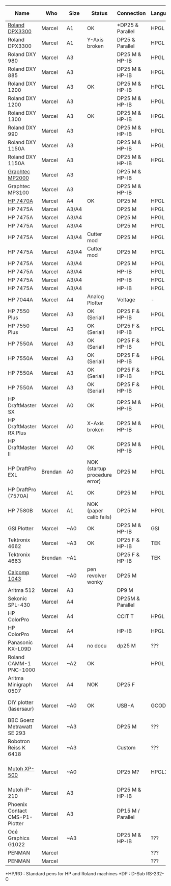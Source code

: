| Name                            | Who     | Size  | Status                        | Connection        | Language | Pen connection            | Pen count |
|---------------------------------|---------|-------|-------------------------------|-------------------|----------|---------------------------|-----------|
| [Roland DPX3300](dpx3300.md)    | Marcel  | A1    | OK                            | *DP25 & Parallel  | HPGL     | *HP/RO                    | 8         |
| Roland DPX3300                  | Marcel  | A1    | Y-Axis <br>broken             | DP25 & Parallel   | HPGL     | HP/RO                     | 8         |
| Roland DXY 980                  | Marcel  | A3    |                               | DP25 M & HP-IB    | HPGL     | HP/RO                     | 8         |
| Roland DXY 885                  | Marcel  | A3    |                               | DP25 M & HP-IB    | HPGL     | HP/RO                     | 8         |
| Roland DXY 1200                 | Marcel  | A3    | OK                            | DP25 M & HP-IB    | HPGL     | HP/RO                     | 8         |
| Roland DXY 1200                 | Marcel  | A3    |                               | DP25 M & HP-IB    | HPGL     | HP/RO                     | 8         |
| Roland DXY 1300                 | Marcel  | A3    | OK                            | DP25 M & HP-IB    | HPGL     | HP/RO                     | 8         |
| Roland DXY 990                  | Marcel  | A3    |                               | DP25 M & HP-IB    | HPGL     |                           | 8         |
| Roland DXY 1150A                | Marcel  | A3    |                               | DP25 M & HP-IB    | HPGL     |                           | 8         |
| Roland DXY 1150A                | Marcel  | A3    |                               | DP25 M & HP-IB    | HPGL     |                           | 8         |
| [Graphtec MP2000](graphtech.md) | Marcel  | A3    |                               | DP25 M & HP-IB    |          |                           | 8         |
| Graphtec MP3100                 | Marcel  | A3    |                               | DP25 M & HP-IB    |          |                           | 8         |
| [HP 7470A](hp7470a.md)          | Marcel  | A4    | OK                            | DP25 M            | HPGL     |                           | 2         |
| HP 7475A                        | Marcel  | A3/A4 |                               | DP25 M            | HPGL     | HP/RO                     | 6         |
| HP 7475A                        | Marcel  | A3/A4 |                               | DP25 M            | HPGL     | HP/RO                     | 6         |
| HP 7475A                        | Marcel  | A3/A4 |                               | DP25 M            | HPGL     | HP/RO                     | 6         |
| HP 7475A                        | Marcel  | A3/A4 | Cutter mod                    | DP25 M            | HPGL     | HP/RO                     | 6         |
| HP 7475A                        | Marcel  | A3/A4 | Cutter mod                    | DP25 M            | HPGL     | HP/RO                     | 6         |
| HP 7475A                        | Marcel  | A3/A4 |                               | DP25 M            | HPGL     | HP/RO                     | 6         |
| HP 7475A                        | Marcel  | A3/A4 |                               | HP-IB             | HPGL     | HP/RO                     | 6         |
| HP 7475A                        | Marcel  | A3/A4 |                               | HP-IB             | HPGL     | HP/RO                     | 6         |
| HP 7475A                        | Marcel  | A3/A4 |                               | HP-IB             | HPGL     | HP/RO                     | 6         |
| HP 7044A                        | Marcel  | A4    | Analog Plotter                | Voltage           | -        | Unique pen                | 1         |
| HP 7550 Plus                    | Marcel  | A3    | OK (Serial)                   | DP25 F & HP-IB    | HPGL     | HP/RO                     | 8         |
| HP 7550 Plus                    | Marcel  | A3    | OK (Serial)                   | DP25 F & HP-IB    | HPGL     | HP/RO                     | 8         |
| HP 7550A                        | Marcel  | A3    | OK (Serial)                   | DP25 F & HP-IB    | HPGL     | HP/RO                     | 8         |
| HP 7550A                        | Marcel  | A3    | OK (Serial)                   | DP25 F & HP-IB    | HPGL     | HP/RO                     | 8         |
| HP 7550A                        | Marcel  | A3    | OK (Serial)                   | DP25 F & HP-IB    | HPGL     | HP/RO                     | 8         |
| HP 7550A                        | Marcel  | A3    | OK (Serial)                   | DP25 F & HP-IB    | HPGL     | HP/RO                     | 8         |
| HP DraftMaster SX               | Marcel  | A0    | OK                            | DP25 M & HP-IB    | HPGL     |                           | 8         |
| HP DraftMaster RX Plus          | Marcel  | A0    | X-Axis <br>broken             | DP25 M & HP-IB    | HPGL     |                           | 8         |
| HP DraftMaster II               | Marcel  | A0    | OK                            | DP25 M & HP-IB    | HPGL     |                           | 8         |
| HP DraftPro EXL                 | Brendan | A0    | NOK (startup procedure error) | DP25 M            | HPGL     | HP/RO                     | 8         |
| HP DraftPro (7570A)             | Marcel  | A1    | OK                            | DP25 M            | HPGL     | HP/RO                     | 8         |
| HP 7580B                        | Marcel  | A1    | NOK (paper calib fails)       | DP25 M            | HPGL     | HP/RO                     | 8         |
| GSI Plotter                     | Marcel  | ~A0   | OK                            | DP25 M & HP-IB    | GSI      | GSI Adapter               | 1         |
| Tektronix 4662                  | Marcel  | ~A3   | OK                            | DP25 F & HP-IB    | TEK      | Rotring Isograph          | 1         |
| Tektronix 4663                  | Brendan | ~A1   |                               | DP25 F & HP-IB    | TEK      | Rotring Isograph          | 2         |
| [Calcomp 1043](calcomp1043.md)  | Marcel  | ~A0   | pen revolver wonky            | DP25 M            |          | Calcomp pens              | 8         |
| Aritma 512                      | Marcel  | A3    |                               | DP9 M             |          | HP/RO                     | 8         |
| Sekonic SPL-430                 | Marcel  | A4    |                               | DP25M & Parallel  |          |                           |           |
| HP ColorPro                     | Marcel  | A4    |                               | CCIT T            | HPGL     |                           | 6         |
| HP ColorPro                     | Marcel  | A4    |                               | HP-IB             | HPGL     |                           | 6         |
| Panasonic KX-L09D               | Marcel  | A4    | no docu                       | dp25 M            | ???      |                           |           |
| Roland CAMM-1 PNC-1000          | Marcel  | ~A2   | OK                            |                   | HPGL     | HP/RO                     | 1         |
| Aritma Minigraph 0507           | Marcel  | A4    | NOK                           | DP25 F            |          |                           | 1         |
| DIY plotter (lasersaur)         | Marcel  | ~A0   | OK                            | USB-A             | GCODE    | max diameter 23mm         | 1         |
| BBC Goerz Metrawatt SE 293      | Marcel  | ~A3   |                               | DP25 M            | ???      |                           | 8         |
| Robotron Reiss K 6418           | Marcel  | ~A3   |                               | Custom            | ???      |                           | 1         |
| [Mutoh XP-500](mutoh_xp500.md)  | Marcel  | ~A0   |                               | DP25 M?           | HPGL2    | Mutoh Pens / Standard HP? | 8         |
| Mutoh iP-210                    | Marcel  | A3    |                               | DP25 M & HP-IB    |          | Mutoh Pens                | 8         |
| Phoenix Contact CMS-P1-Plotter  | Marcel  | A3    |                               | DP15 M / Parallel |          |                           | 4         |
| Océ Graphics G1022              | Marcel  | ~A3   |                               | DP25 M & HP-IB    | ???      | HP/RO                     | 6         |
| PENMAN                          | Marcel  |       |                               |                   | ???      | HP/RO                     | 3         |
| PENMAN                          | Marcel  |       |                               |                   | ???      | HP/RO                     | 3         |

*HP/RO  : Standard pens for HP and Roland machines
*DP     : D-Sub RS-232-C